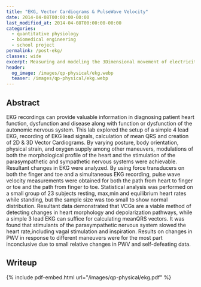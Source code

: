```yaml
---
title: "EKG, Vector Cardiograms & PulseWave Velocity"
date: 2014-04-08T00:00:00-00:00
last_modified_at: 2014-04-08T00:00:00-00:00
categories:
  - quantitative physiology
  - biomedical engineering
  - school project
permalink: /post-ekg/
classes: wide
excerpt: Measuring and modeling the 3Dimensional movement of electricity in the human heart.
header:
  og_image: /images/qp-physical/ekg.webp
  teaser: /images/qp-physical/ekg.webp
---
```


## Abstract

EKG recordings can provide valuable information in diagnosing patient heart function, dysfunction and disease along with function or dysfunction of the autonomic nervous system. This lab explored the setup of a simple 4 lead EKG, recording of EKG lead signals, calculation of mean QRS and creation of 2D & 3D Vector Cardiograms. By varying posture, body orientation, physical strain, and oxygen supply among other maneuvers, modulations of both the morphological profile of the heart and the stimulation of the parasympathetic and sympathetic nervous systems were achievable. Resultant changes in EKG were analyzed. By using force transducers on both the finger and toe and a simultaneous EKG recording, pulse wave velocity measurements were obtained for both the path from heart to finger or toe and the path from finger to toe. Statistical analysis was performed on a small group of 23 subjects resting, max,min and equilibrium heart rates while standing, but the sample size was too small to show normal distribution. Resultant data demonstrated that VCGs are a viable method of detecting changes in heart morphology and depolarization pathways, while a simple 3 lead EKG can suffice for calculating meanQRS vectors. It was found that stimulants of the parasympathetic nervous system slowed the heart rate,including vagal stimulation and inspiration. Results on changes in PWV in response to different maneuvers were for the most part inconclusive due to small relative changes in PWV and self-defeating data.

## Writeup

{% include pdf-embed.html url="/images/qp-physical/ekg.pdf" %}